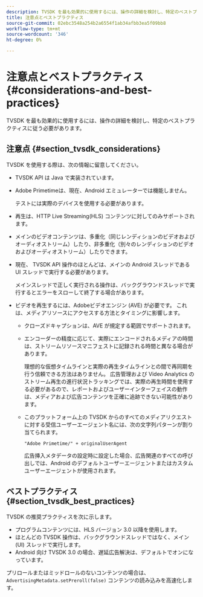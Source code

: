 ```yaml
---
description: TVSDK を最も効果的に使用するには、操作の詳細を検討し、特定のベストプラクティスに従う必要があります。
title: 注意点とベストプラクティス
source-git-commit: 02ebc3548a254b2a6554f1ab34afbb3ea5f09bb8
workflow-type: tm+mt
source-wordcount: '346'
ht-degree: 0%

---
```


# 注意点とベストプラクティス {#considerations-and-best-practices}

TVSDK を最も効果的に使用するには、操作の詳細を検討し、特定のベストプラクティスに従う必要があります。

## 注意点 {#section_tvsdk_considerations}

TVSDK を使用する際は、次の情報に留意してください。

* TVSDK API は Java で実装されています。
* Adobe Primetimeは、現在、Android エミュレーターでは機能しません。

  テストには実際のデバイスを使用する必要があります。
* 再生は、HTTP Live Streaming(HLS) コンテンツに対してのみサポートされます。
* メインのビデオコンテンツは、多重化（同じレンディションのビデオおよびオーディオストリーム）したり、非多重化（別々のレンディションのビデオおよびオーディオストリーム）したりできます。
* 現在、 TVSDK API 操作のほとんどは、メインの Android スレッドである UI スレッドで実行する必要があります。

  メインスレッドで正しく実行される操作は、バックグラウンドスレッドで実行するとエラーをスローして終了する場合があります。
* ビデオを再生するには、Adobeビデオエンジン (AVE) が必要です。 これは、メディアリソースにアクセスする方法とタイミングに影響します。

   * クローズドキャプションは、AVE が規定する範囲でサポートされます。
   * エンコーダーの精度に応じて、実際にエンコードされるメディアの時間は、ストリームリソースマニフェストに記録される時間と異なる場合があります。

     理想的な仮想タイムラインと実際の再生タイムラインとの間で再同期を行う信頼できる方法はありません。 広告管理および Video Analytics のストリーム再生の進行状況トラッキングでは、実際の再生時間を使用する必要があるので、レポートおよびユーザーインターフェイスの動作は、メディアおよび広告コンテンツを正確に追跡できない可能性があります。
   * このプラットフォーム上の TVSDK からのすべてのメディアリクエストに対する受信ユーザーエージェント名には、次の文字列パターンが割り当てられます。

     ```
     "Adobe Primetime/" + originalUserAgent
     ```

     広告挿入メタデータの設定時に設定した場合、広告関連のすべての呼び出しでは、Android のデフォルトユーザーエージェントまたはカスタムユーザーエージェントが使用されます。

## ベストプラクティス {#section_tvsdk_best_practices}

TVSDK の推奨プラクティスを次に示します。

* プログラムコンテンツには、HLS バージョン 3.0 以降を使用します。
* ほとんどの TVSDK 操作は、バックグラウンドスレッドではなく、メイン (UI) スレッドで実行します。
* Android 向け TVSDK 3.0 の場合、遅延広告解決は、デフォルトでオンになっています。

プリロールまたはミッドロールのないコンテンツの場合は、 `AdvertisingMetadata.setPreroll(false)` コンテンツの読み込みを高速化します。
